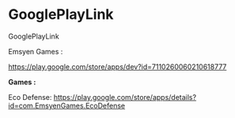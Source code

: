 # GooglePlayLink
GooglePlayLink

Emsyen Games : 

https://play.google.com/store/apps/dev?id=7110260060210618777


<b> Games : </b> 

Eco Defense:
https://play.google.com/store/apps/details?id=com.EmsyenGames.EcoDefense

